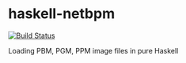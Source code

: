 haskell-netbpm
==============

[![Build Status](https://travis-ci.org/nh2/haskell-netpbm.png)](https://travis-ci.org/nh2/haskell-netpbm)

Loading PBM, PGM, PPM image files in pure Haskell
